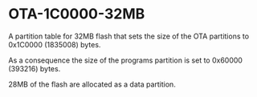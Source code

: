 # OTA-1C0000-32MB

A partition table for 32MB flash that sets the size of the OTA partitions
to 0x1C0000 (1835008) bytes.

As a consequence the size of the programs partition is set to
0x60000 (393216) bytes.

28MB of the flash are allocated as a data partition.

